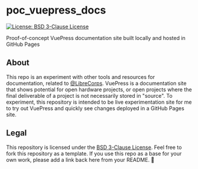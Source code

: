 poc_vuepress_docs
=================

[![License: BSD 3-Clause License](https://img.shields.io/badge/License-BSD%203--Clause-blue.svg)](https://opensource.org/licenses/BSD-3-Clause)

Proof-of-concept VuePress documentation site built locally and hosted in GitHub Pages


## About

This repo is an experiment with other tools and resources for documentation, related to [@LibreCorps](https://github.com/librecorps "LibreCorps on GitHub.com").
VuePress is a documentation site that shows potential for open hardware projects, or open projects where the final deliverable of a project is not necessarily stored in "source".
To experiment, this repository is intended to be live experimentation site for me to try out VuePress and quickly see changes deployed in a GitHub Pages site.


## Legal

This repository is licensed under the [BSD 3-Clause License](https://choosealicense.com/licenses/bsd-3-clause/ "BSD 3-Clause “New” or “Revised” License").
Feel free to fork this repository as a template.
If you use this repo as a base for your own work, please add a link back here from your README. :memo:
